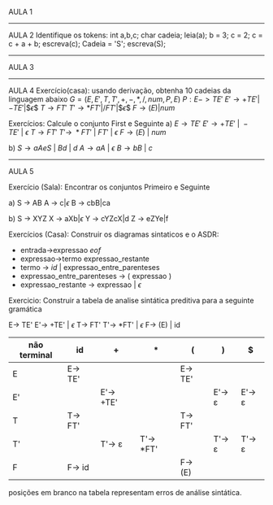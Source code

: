AULA 1

---
AULA 2
Identifique os tokens:
	int a,b,c;
	char cadeia;
	leia(a);
	b = 3;
	c = 2;
	c = c + a + b;
	escreva(c);
	Cadeia = 'S';
	escreva(S);	

---
AULA 3

---
AULA 4
Exercício(casa): usando derivação, obtenha 10 cadeias da linguagem abaixo
$G = ({E, E', T, T'}, {+,-,*,/,num}, P, E)$
$P:  E -> TE'$
	$E' \rightarrow +TE' | - TE' | \$ \epsilon\$$
    $T \rightarrow FT'$
    $T' \rightarrow *FT' | /FT' | \$ \epsilon \$$
    $F \rightarrow (E) | num$

Exercícios: Calcule o conjunto First e Seguinte
a) 
  $E \rightarrow TE'$
  $E' \rightarrow +TE' \ | \ - TE' \ | \ \epsilon$
  $T \rightarrow FT'$
  $T' \rightarrow \ *FT' \ | \ FT' \ | \ \epsilon$
  $F \rightarrow (E) \ | \ num$

b)  $S\rightarrow aAeS \ | \ Bd \ | \ d$
	$A\rightarrow aA \ | \ \epsilon$
	$B\rightarrow bB \ | \ c$

---
AULA 5

Exercício (Sala):
Encontrar os conjuntos Primeiro e Seguinte

a) S -> AB
   A -> c|$\epsilon$
   B -> cbB|ca 

b) S -> XYZ
    X -> aXb|$\epsilon$
    Y -> cYZcX|d
    Z -> eZYe|f

Exercícios (Casa):
Construir os diagramas sintaticos e o ASDR:
- entrada->expressao _eof_
- expressao->termo expressao_restante
- termo -> _id_ | expressao_entre_parenteses
- expressao_entre_parenteses -> ( expressao )
- expressao_restante -> expressao | $\epsilon$


Exercicio: Construir a tabela de analise sintática preditiva para a seguinte gramática

E-> TE'
E'-> +TE' | $\epsilon$
T-> FT'
T'-> *FT' | $\epsilon$
F-> (E) | id


| não terminal | id | + | * | ( | ) | $ |
|---------------|----|---|---|---|---|---|
| E             | E-> TE' |   |   | E-> TE' |   |   |
| E'            | | E'-> +TE' |   | | E'-> ε |  E'-> ε |
| T             | T-> FT' |   |   | T-> FT' |   |   |
| T'            | | T'-> ε | T'-> *FT' | | T'-> ε | T'-> ε |
| F             | F-> id |   |   | F-> (E) |   |   |


posições em branco na tabela representam erros de análise sintática.